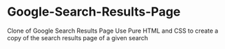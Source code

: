 # Google-Search-Results-Page
Clone of Google Search Results Page
Use Pure HTML and CSS to create a copy of the search results page of a given search
